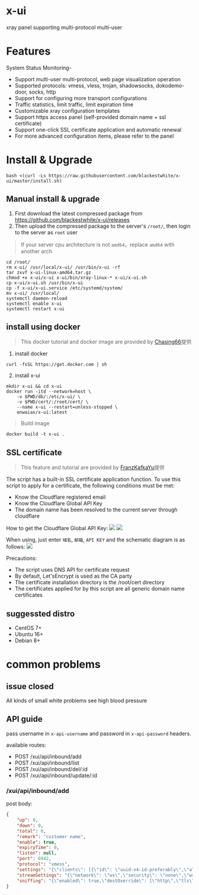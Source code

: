 # x-ui

xray panel supporting multi-protocol multi-user

# Features

System Status Monitoring- 
- Support multi-user multi-protocol, web page visualization operation
- Supported protocols: vmess, vless, trojan, shadowsocks, dokodemo-door, socks, http
- Support for configuring more transport configurations
- Traffic statistics, limit traffic, limit expiration time
- Customizable xray configuration templates
- Support https access panel (self-provided domain name + ssl certificate)
- Support one-click SSL certificate application and automatic renewal
- For more advanced configuration items, please refer to the panel

# Install & Upgrade

```
bash <(curl -Ls https://raw.githubusercontent.com/blackestwhite/x-ui/master/install.sh)
```

## Manual install & upgrade

1. First download the latest compressed package from https://github.com/blackestwhite/x-ui/releases
2. Then upload the compressed package to the server's `/root/`, then login to the server as `root` user

> If your server cpu architecture is not  `amd64`，replace `amd64` with another arch

```
cd /root/
rm x-ui/ /usr/local/x-ui/ /usr/bin/x-ui -rf
tar zxvf x-ui-linux-amd64.tar.gz
chmod +x x-ui/x-ui x-ui/bin/xray-linux-* x-ui/x-ui.sh
cp x-ui/x-ui.sh /usr/bin/x-ui
cp -f x-ui/x-ui.service /etc/systemd/system/
mv x-ui/ /usr/local/
systemctl daemon-reload
systemctl enable x-ui
systemctl restart x-ui
```

## install using docker

> This docker tutorial and docker image are provided by [Chasing66](https://github.com/Chasing66)提供

1. install docker

```shell
curl -fsSL https://get.docker.com | sh
```

2. install x-ui

```shell
mkdir x-ui && cd x-ui
docker run -itd --network=host \
    -v $PWD/db/:/etc/x-ui/ \
    -v $PWD/cert/:/root/cert/ \
    --name x-ui --restart=unless-stopped \
    enwaiax/x-ui:latest
```

> Build image

```shell
docker build -t x-ui .
```

## SSL certificate

> This feature and tutorial are provided by [FranzKafkaYu](https://github.com/FranzKafkaYu)提供

The script has a built-in SSL certificate application function. To use this script to apply for a certificate, the following conditions must be met:

- Know the Cloudflare registered email
- Know the Cloudflare Global API Key
- The domain name has been resolved to the current server through cloudflare

How to get the Cloudflare Global API Key:
    ![](media/bda84fbc2ede834deaba1c173a932223.png)
    ![](media/d13ffd6a73f938d1037d0708e31433bf.png)

When using, just enter `域名`, `邮箱`, `API KEY` and the schematic diagram is as follows:
        ![](media/2022-04-04_141259.png)

Precautions:

- The script uses DNS API for certificate request
- By default, Let'sEncrypt is used as the CA party
- The certificate installation directory is the /root/cert directory
- The certificates applied for by this script are all generic domain name certificates

## suggessted distro

- CentOS 7+
- Ubuntu 16+
- Debian 8+

# common problems

## issue closed

All kinds of small white problems see high blood pressure

## API guide

pass username in `x-api-username` and password in `x-api-password` headers.

available routes:
- POST /xui/api/inbound/add
- POST /xui/api/inbound/list
- POST /xui/api/inbound/del/:id
- POST /xui/api/inbound/update/:id

### /xui/api/inbound/add
post body:
```json
{
    "up": 0,
    "down": 0,
    "total": 0,
    "remark": "customer name",
    "enable": true,
    "expiryTime": 0,
    "listen": null,
    "port": 6942,
    "protocol": "vmess",
    "settings": "{\"clients\": [{\"id\": \"uuid-v4-id-preferably\",\"alterId\": 0}],\"disableInsecureEncryption\": false}",
    "streamSettings": "{\"network\": \"ws\",\"security\": \"none\",\"wsSettings\": {\"path\": \"/\",\"headers\": {}}}",
    "sniffing": "{\"enabled\": true,\"destOverride\": [\"http\",\"tls\"]}"
}
```
